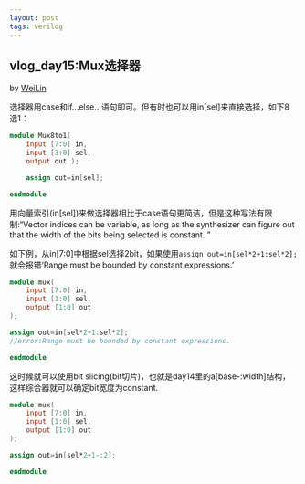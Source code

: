 ```yaml
---
layout: post
tags: verilog
---
```


## vlog_day15:Mux选择器
by [WeiLin](https://github.com/xLinWei)

选择器用case和if...else...语句即可。但有时也可以用in[sel]来直接选择，如下8选1：
```verilog
module Mux8to1( 
    input [7:0] in,
    input [3:0] sel,
    output out );

    assign out=in[sel];

endmodule
```
用向量索引(in[sel])来做选择器相比于case语句更简洁，但是这种写法有限制:“Vector indices can be variable, as long as the synthesizer can figure out that the width of the bits being selected is constant. ”

如下例，从in[7:0]中根据sel选择2bit，如果使用`assign out=in[sel*2+1:sel*2];`就会报错‘Range must be bounded by constant expressions.’
```verilog
module mux(
    input [7:0] in,
    input [1:0] sel,
    output [1:0] out
);

assign out=in[sel*2+1:sel*2];
//error:Range must be bounded by constant expressions.

endmodule
```
这时候就可以使用bit slicing(bit切片)，也就是day14里的a[base-:width]结构，这样综合器就可以确定bit宽度为constant.
```verilog
module mux(
    input [7:0] in,
    input [1:0] sel,
    output [1:0] out
);

assign out=in[sel*2+1-:2];

endmodule
```